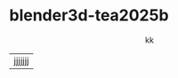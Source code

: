 # blender3d-tea2025b

<div align="center">
kk
</div>

<div align="center">
<table align="center">
  <tr>
    <td align="left">jjjjjjj</td>
  </tr>
  </table>
  </div>
